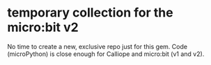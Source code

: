 # temporary collection for the micro:bit v2

No time to create a new, exclusive repo just for this gem. Code (microPython) is close enough for Calliope and micro:bit (v1 and v2).
